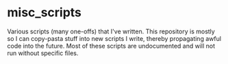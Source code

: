 # misc_scripts
Various scripts (many one-offs) that I've written. This repository is mostly so I can copy-pasta stuff into new scripts I write, thereby propagating awful code into the future. Most of these scripts are undocumented and will not run without specific files. 
